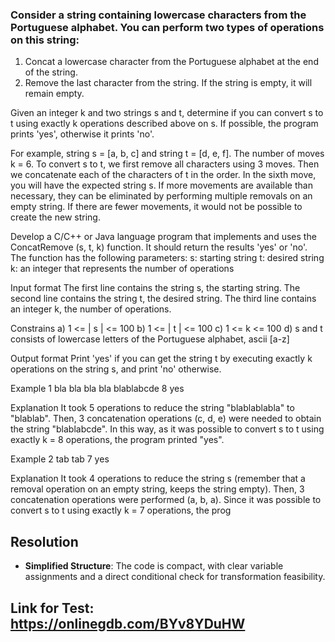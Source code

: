 ### Consider a string containing lowercase characters from the Portuguese alphabet. You can perform two types of operations on this string:

1. Concat a lowercase character from the Portuguese alphabet at the end of the string.
2. Remove the last character from the string. If the string is empty, it will remain empty.

Given an integer k and two strings s and t, determine if you can convert s to t using exactly k operations described above on s. If possible, the program prints 'yes', otherwise it prints 'no'.

For example, string s = [a, b, c] and string t = [d, e, f]. The number of moves k = 6. To convert s to t, we first remove all characters using 3 moves. Then we concatenate each of the characters of t in the order. In the sixth move, you will have the expected string s. If more movements are available than necessary, they can be eliminated by performing multiple removals on an empty string. If there are fewer movements, it would not be possible to create the new string.

Develop a C/C++ or Java language program that implements and uses the ConcatRemove (s, t, k) function. It should return the results 'yes' or 'no'.
The function has the following parameters:
s: starting string
t: desired string
k: an integer that represents the number of operations

Input format
The first line contains the string s, the starting string.
The second line contains the string t, the desired string.
The third line contains an integer k, the number of operations.

Constrains
a) 1 <= | s | <= 100
b) 1 <= | t | <= 100
c) 1 <= k <= 100
d) s and t consists of lowercase letters of the Portuguese alphabet, ascii [a-z]

Output format
Print 'yes' if you can get the string t by executing exactly k operations on the string s, and print 'no' otherwise.

Example 1
bla bla bla bla
blablabcde
8
yes

Explanation
It took 5 operations to reduce the string "blablablabla" to "blablab". Then, 3 concatenation operations (c, d, e) were needed to obtain the string "blablabcde".
In this way, as it was possible to convert s to t using exactly k = 8 operations, the program printed "yes".

Example 2
tab
tab
7
yes

Explanation
It took 4 operations to reduce the string s (remember that a removal operation on an empty string, keeps the string empty). Then, 3 concatenation operations were performed (a, b, a). Since it was possible to convert s to t using exactly k = 7 operations, the prog

## Resolution

- **Simplified Structure**: The code is compact, with clear variable assignments and a direct conditional check for transformation feasibility.


## Link for Test: https://onlinegdb.com/BYv8YDuHW
